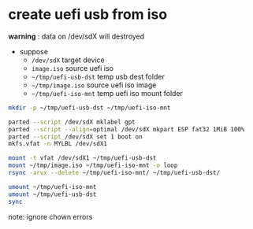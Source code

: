 # create uefi usb from iso

**warning** : data on /dev/sdX will destroyed

- suppose
  - `/dev/sdX` target device
  - `image.iso` source uefi iso
  - `~/tmp/uefi-usb-dst` temp usb dest folder  
  - `~/tmp/image.iso` source uefi iso image
  - `~/tmp/uefi-iso-mnt` temp uefi iso mount folder

```sh
mkdir -p ~/tmp/uefi-usb-dst ~/tmp/uefi-iso-mnt

parted --script /dev/sdX mklabel gpt
parted --script --align=optimal /dev/sdX mkpart ESP fat32 1MiB 100%
parted --script /dev/sdX set 1 boot on
mkfs.vfat -n MYLBL /dev/sdX1

mount -t vfat /dev/sdX1 ~/tmp/uefi-usb-dst
mount ~/tmp/image.iso ~/tmp/uefi-iso-mnt -o loop
rsync -arvx --delete ~/tmp/uefi-iso-mnt/ ~/tmp/uefi-usb-dst/

umount ~/tmp/uefi-iso-mnt
umount ~/tmp/uefi-usb-dst
sync
```

note: ignore chown errors
